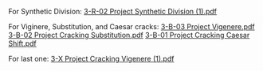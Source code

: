 For Synthetic Division:
[3-R-02 Project Synthetic Division (1).pdf](https://github.com/ARC-21/U3-Cryptography/files/15004274/3-R-02.Project.Synthetic.Division.1.pdf)

For Viginere, Substitution, and Caesar cracks:
[3-B-03 Project Vigenere.pdf](https://github.com/ARC-21/U3-Cryptography/files/15004285/3-B-03.Project.Vigenere.pdf)
[3-B-02 Project Cracking Substitution.pdf](https://github.com/ARC-21/U3-Cryptography/files/15004286/3-B-02.Project.Cracking.Substitution.pdf)
[3-B-01 Project Cracking Caesar Shift.pdf](https://github.com/ARC-21/U3-Cryptography/files/15004287/3-B-01.Project.Cracking.Caesar.Shift.pdf)

For last one:
[3-X Project Cracking Vigenere (1).pdf](https://github.com/ARC-21/U3-Cryptography/files/15004291/3-X.Project.Cracking.Vigenere.1.pdf)
